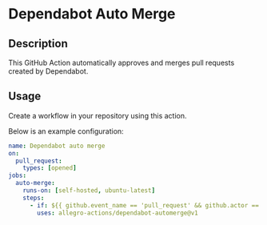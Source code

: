 # Dependabot Auto Merge

## Description
This GitHub Action automatically approves and merges pull requests created by Dependabot.

## Usage
Create a workflow in your repository using this action. 

Below is an example configuration:

```yaml
name: Dependabot auto merge
on:
  pull_request:
    types: [opened]
jobs:
  auto-merge:
    runs-on: [self-hosted, ubuntu-latest]
    steps:
      - if: ${{ github.event_name == 'pull_request' && github.actor == 'dependabot[bot]' }}
        uses: allegro-actions/dependabot-automerge@v1
```
